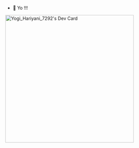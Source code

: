 - 👋 Yo !!!


<!---
Yobro7292/Yobro7292 is a ✨ special ✨ repository because its `README.md` (this file) appears on your GitHub profile.
You can click the Preview link to take a look at your changes.
--->
<a href="https://app.daily.dev/yogi"><img src="https://api.daily.dev/devcards/650383d9e53e48119670b52235487cc3.png?r=nfv" width="400" alt="Yogi_Hariyani_7292's Dev Card"/></a>
